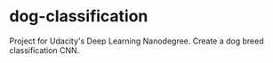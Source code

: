 # dog-classification
Project for Udacity's Deep Learning Nanodegree. Create a dog breed classification CNN. 

